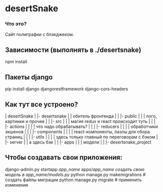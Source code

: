 # desertSnake

### Что это?
Сайт полиграфии с блэкджеком.

## Зависимости (выполнять в ./desertsnake)
npm install

## Пакеты django
pip install django djangorestframework django-cors-headers

## Как тут все устроено?

| desertSnake
|   |- desertsnake 
|   |  обитель фронтенда
|   |   |- public
|   |   |  лого, картинки и прочее
|   |   |- src
|   |   |  магия redux и react происходит туть
|   |   |   |- actions
|   |   |   |  что надо обрабатывать?
|   |   |   |- reducers
|   |   |   |  обработчики экшенов
|   |   |   |- components
|   |   |   |  react-компоненты, пазлы для сбора страниц
|   |   |   |- utils
|   |   |   |  здесь только главный по переговорам с бэком
|   |- server
|   |  а здесь бэк
|   |   |- apps
|   |   |  модели
|   |   |- desertsnake_project


## Чтобы создавать свои приложения:
django-admin.py startapp *app_name* apps/*app_name*
*создать свою модель в app_name/models.py*
python manage.py makemigrations # создать файлы миграции
python manage.py migrate # применить изменения